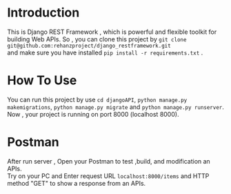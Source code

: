 # Introduction
This is Django REST Framework , which is powerful and flexible toolkit for building Web APIs.<r/>
So , you can clone this project by `git clone git@github.com:rehanzproject/django_restframework.git` <br/>
and make sure you have installed `pip install -r requirements.txt` .<br/>
# How To Use
You can run this project by use `cd djangoAPI`, `python manage.py makemigrations`, `python manage.py migrate` and 
`python manage.py runserver`.<br>Now , your project is running on port 8000 (localhost 8000).
# Postman
After run server , Open your Postman to test ,build, and modification an APIs. <br/>
Try on your PC and Enter request URL `localhost:8000/items` and HTTP method "GET" to show a response from an APIs.
